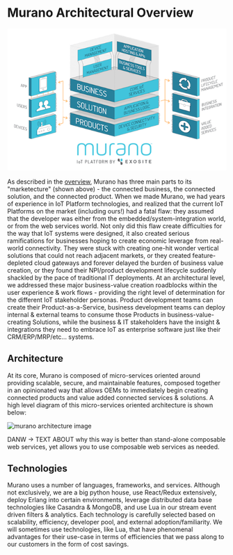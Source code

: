 # Murano Architectural Overview

![murano overview image](/assets/platform_overview.png)

As described in the [overview](/), Murano has three main parts to its "marketecture" (shown above) - the connected business, the connected solution, and the connected product.  When we made Murano, we had years of experience in IoT Platform technologies, and realized that the current IoT Platforms on the market (including ours!) had a fatal flaw: they assumed that the developer was either from the embedded/system-integration world, or from the web services world.  Not only did this flaw create difficulties for the way that IoT systems were designed, it also created serious ramifications for businesses hoping to create economic leverage from real-world connectivity.  They were stuck with creating one-hit wonder vertical solutions that could not reach adjacent markets, or they created feature-depleted cloud gateways and forever delayed the burden of business value creation, or they found their NPI/product development lifecycle suddenly shackled by the pace of traditional IT deployments.  At an architectural level, we addressed these major business-value creation roadblocks within the user experience & work flows - providing the right level of determination for the different IoT stakeholder personas.  Product development teams can create their Product-as-a-Service, business development teams can deploy internal & external teams to consume those Products in business-value-creating Solutions, while the business & IT stakeholders have the insight & integrations they need to embrace IoT as enterprise software just like their CRM/ERP/MRP/etc... systems.

## Architecture

At its core, Murano is composed of micro-services oriented around providing scalable, secure, and maintainable features, composed together in an opinionated way that allows OEMs to immediately begin creating connected products and value added connected services & solutions.  A high level diagram of this micro-services oriented architecture is shown below:


![murano architecture image](/assets/platform_architecture.png)


DANW -> TEXT ABOUT why this way is better than stand-alone composable web services, yet allows you to use composable web services as needed.

## Technologies

Murano uses a number of languages, frameworks, and services.  Although not exclusively, we are a big python house, use React/Redux extensively, deploy Erlang into certain environments, leverage distributed data base technologies like Casandra & MongoDB, and use Lua in our stream event driven filters & analytics.  Each technology is carefully selected based on scalability, efficiency, developer pool, and external adoption/familiarity.  We will sometimes use technologies, like Lua, that have phenomenal advantages for their use-case in terms of efficiencies that we pass along to our customers in the form of cost savings.  

